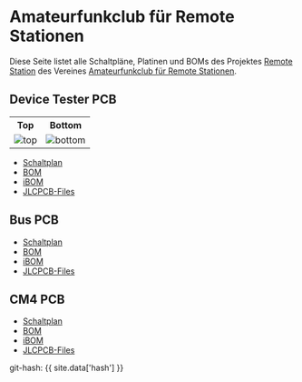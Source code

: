---
---

# Amateurfunkclub für Remote Stationen

Diese Seite listet alle Schaltpläne, Platinen und BOMs des Projektes [Remote Station](https://github.com/OE5XRX/RemoteStation) des Vereines [Amateurfunkclub für Remote Stationen](https://oe5xrx.org).

## Device Tester PCB

<table><tr><th>Top</th><th>Bottom</th></tr>
  <tr>
    <td><img src="pcb/device_test/device_test-top.png" alt="top" /></td>
    <td><img src="pcb/device_test/device_test-bottom.png" alt="bottom" /></td>
  </tr>
</table>

- [Schaltplan](pcb/device_test/device_test-schematic.pdf)
- [BOM](pcb/device_test/device_test-bom.html)
- [iBOM](pcb/device_test/device_test-ibom.html)
- [JLCPCB-Files](pcb/device_test/JLCPCB/device_test-_JLCPCB_compress.zip)

## Bus PCB

- [Schaltplan](pcb/bus/bus-schematic.pdf)
- [BOM](pcb/bus/bus-bom.html)
- [iBOM](pcb/bus/bus-ibom.html)
- [JLCPCB-Files](pcb/bus/JLCPCB/bus-_JLCPCB_compress.zip)

## CM4 PCB

- [Schaltplan](pcb/cm4/cm4-schematic.pdf)
- [BOM](pcb/cm4/cm4-bom.html)
- [iBOM](pcb/cm4/cm4-ibom.html)
- [JLCPCB-Files](pcb/cm4/JLCPCB/cm4-_JLCPCB_compress.zip)

git-hash: {{ site.data['hash'] }}
